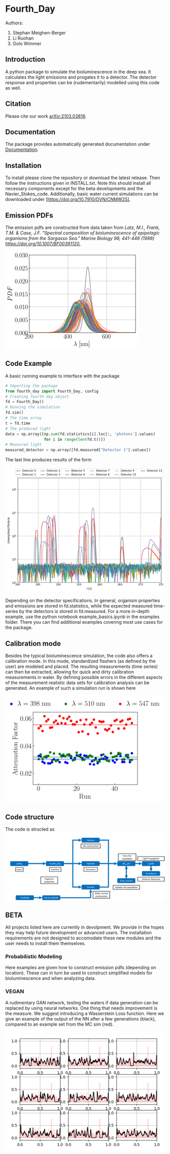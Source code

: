 # Fourth_Day

Authors:

1. Stephan Meighen-Berger
2. Li Ruohan
3. Golo Wimmer

## Introduction

A python package to simulate the bioluminescence in the deep sea.
It calculates the light emissions and progates it to a detector.
The detector response and properties can be (rudementarily) modelled
using this code as well.

## Citation

Please cite our work [arXiv:2103.03816](https://arxiv.org/abs/2103.03816).

## Documentation

The package provides automatically generated documentation under
[Documentation](https://meighenbergers.github.io/fourth_day/).

## Installation

To install please clone the repository or download the latest release. Then
follow the instructions given in INSTALL.txt.
Note this should install all necessary components except for the beta
developments and the Navier_Stokes_code.
Additionally, basic water current simulations can be downloaded under
[https://doi.org/10.7910/DVN/CNMW2S].

## Emission PDFs

The emission pdfs are constructed from data taken from
*Latz, M.I., Frank, T.M. & Case, J.F.
"Spectral composition of bioluminescence of epipelagic organisms from the Sargasso Sea."
Marine Biology 98, 441-446 (1988) <https://doi.org/10.1007/BF00391120.>*

![Unweighted PDFs](images/Spectrum_Example.png)

## Code Example

A basic running example to interface with the package

```python
# Importing the package
from fourth_day import Fourth_Day, config
# Creating fourth day object
fd = Fourth_Day()
# Running the simulation
fd.sim()
# The time array
t = fd.time
# The produced light
data = np.array([np.sum(fd.statistics[i].loc[:, 'photons'].values)
                 for i in range(len(fd.t))])
# Measured light
measured_detector = np.array([fd.measured["Detector 1"].values])
```

The last line produces results of the form

![Example results](images/MC_Example.png)

Depending on the detector specifications.
In general, organism properties and emissions are stored in fd.statistics,
while the expected measured time-series by the detectors is stored in
fd.measured.
For a more in-depth example, use the python notebook example_basics.ipynb in
the examples folder. There you can find additional examples covering most use
cases for the package.

## Calibration mode

Besides the typical bioluminescence simulation, the code also offers a
calibration mode. In this mode, standardized flashers (as defined by the user)
are modeled and placed. The resulting measurements (time series) can then be
extracted, allowing for quick and dirty calibration measurements in water.
By defining possible errors in the different aspects of the measurement
realistic data sets for calibration analysis can be generated. An example
of such a simulation run is shown here

![Calibration Measurement](images/Calibration_Pop.png)

## Code structure

The code is structed as
![Sketch of the model](images/Structure.png)

## BETA

All projects listed here are currently in devolpment. We provide in the hopes
they may help future development or advanced users. The installation
requirements are not designed to accomodate these new modules and the user
needs to install them themselves.

### Probabilistic Modeling

Here examples are given how to construct emission pdfs (depending on location).
These can in turn be used to construct simplified models for bioluminescence
and when analyzing data.

### VEGAN

A rudimentary GAN network, testing the waters if data generation can be
replaced by using neural networks. One thing that needs improvement is the
measure. We suggest introducing a Wasserstein Loss function. Here we give
an example of the output of the NN after a few generations (black), compared
to an example set from the MC sim (red).

![Vegan Example](images/vegan_example.png)